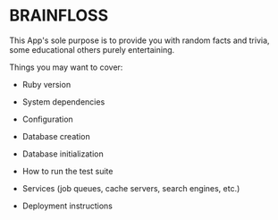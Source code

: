# BRAINFLOSS

This App's sole purpose is to provide you with random facts and trivia, some educational others purely entertaining.

Things you may want to cover:

* Ruby version

* System dependencies

* Configuration

* Database creation

* Database initialization

* How to run the test suite

* Services (job queues, cache servers, search engines, etc.)

* Deployment instructions
